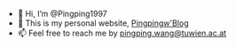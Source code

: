 - 👋 Hi, I’m @Pingping1997
- 👀 This is my personal website, [Pingpingw'Blog](https://pingpingw.me/)
- 📫 Feel free to reach me by pingping.wang@tuwien.ac.at

<!---
Pingping1997/Pingping1997 is a ✨ special ✨ repository because its `README.md` (this file) appears on your GitHub profile.
You can click the Preview link to take a look at your changes.
--->
